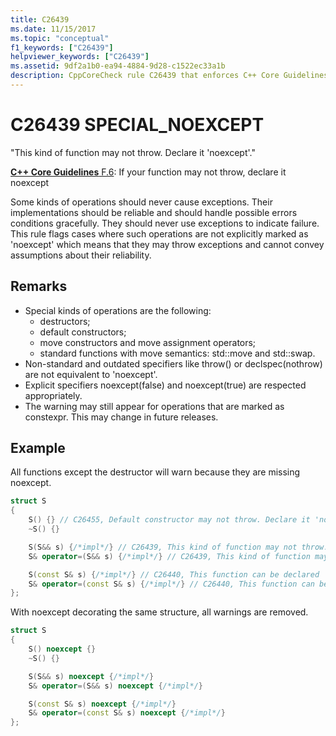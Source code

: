```yaml
---
title: C26439
ms.date: 11/15/2017
ms.topic: "conceptual"
f1_keywords: ["C26439"]
helpviewer_keywords: ["C26439"]
ms.assetid: 9df2a1b0-ea94-4884-9d28-c1522ec33a1b
description: CppCoreCheck rule C26439 that enforces C++ Core Guidelines F.6
---
```

# C26439 SPECIAL_NOEXCEPT

"This kind of function may not throw. Declare it 'noexcept'."

[**C++ Core Guidelines** F.6](https://github.com/isocpp/CppCoreGuidelines/blob/master/CppCoreGuidelines.md#f6-if-your-function-may-not-throw-declare-it-noexcept): If your function may not throw, declare it noexcept

Some kinds of operations should never cause exceptions. Their implementations should be reliable and should handle possible errors conditions gracefully. They should never use exceptions to indicate failure. This rule flags cases where such operations are not explicitly marked as 'noexcept' which means that they may throw exceptions and cannot convey assumptions about their reliability.

## Remarks

- Special kinds of operations are the following:
  - destructors;
  - default constructors;
  - move constructors and move assignment operators;
  - standard functions with move semantics: std::move and std::swap.
- Non-standard and outdated specifiers like throw() or declspec(nothrow) are not equivalent to 'noexcept'.
- Explicit specifiers noexcept(false) and noexcept(true) are respected appropriately.
- The warning may still appear for operations that are marked as constexpr. This may change in future releases.

## Example

All functions except the destructor will warn because they are missing noexcept.

```cpp
struct S
{
    S() {} // C26455, Default constructor may not throw. Declare it 'noexcept'
    ~S() {}

    S(S&& s) {/*impl*/} // C26439, This kind of function may not throw. Declare it 'noexcept' (f.6)
    S& operator=(S&& s) {/*impl*/} // C26439, This kind of function may not throw. Declare it 'noexcept' (f.6)

    S(const S& s) {/*impl*/} // C26440, This function can be declared 'noexcept'
    S& operator=(const S& s) {/*impl*/} // C26440, This function can be declared 'noexcept'
};
```

With noexcept decorating the same structure, all warnings are removed.

```cpp
struct S
{
    S() noexcept {}
    ~S() {}

    S(S&& s) noexcept {/*impl*/}
    S& operator=(S&& s) noexcept {/*impl*/}

    S(const S& s) noexcept {/*impl*/}
    S& operator=(const S& s) noexcept {/*impl*/}
};
```
